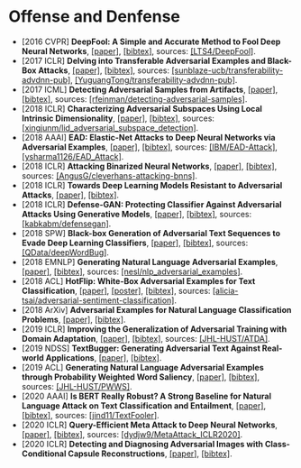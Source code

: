# Offense and Denfense

- [2016 CVPR] **DeepFool: A Simple and Accurate Method to Fool Deep Neural Networks**, [[paper]](https://www.cv-foundation.org/openaccess/content_cvpr_2016/papers/Moosavi-Dezfooli_DeepFool_A_Simple_CVPR_2016_paper.pdf), [[bibtex]](/Bibtex/DeepFool%20-%20a%20simple%20and%20accurate%20method%20to%20fool%20deep%20neural%20networks.bib), sources: [[LTS4/DeepFool]](https://github.com/lts4/deepfool).
- [2017 ICLR] **Delving into Transferable Adversarial Examples and Black-Box Attacks**, [[paper]](https://openreview.net/pdf?id=Sys6GJqxl), [[bibtex]](/Bibtex/Delving%20into%20Transferable%20Adversarial%20Examples%20and%20Black-Box%20Attacks.bib), sources: [[sunblaze-ucb/transferability-advdnn-pub]](https://github.com/sunblaze-ucb/transferability-advdnn-pub), [[YuguangTong/transferability-advdnn-pub]](https://github.com/YuguangTong/transferability-advdnn-pub).
- [2017 ICML] **Detecting Adversarial Samples from Artifacts**, [[paper]](https://arxiv.org/pdf/1703.00410.pdf), [[bibtex]](/Bibtex/Detecting%20Adversarial%20Samples%20from%20Artifacts.bib), sources: [[rfeinman/detecting-adversarial-samples]](https://github.com/rfeinman/detecting-adversarial-samples).
- [2018 ICLR] **Characterizing Adversarial Subspaces Using Local Intrinsic Dimensionality**, [[paper]](https://openreview.net/pdf?id=B1gJ1L2aW), [[bibtex]](/Bibtex/Characterizing%20Adversarial%20Subspaces%20Using%20Local%20Intrinsic%20Dimensionality.bib), sources: [[xingjunm/lid_adversarial_subspace_detection]](https://github.com/xingjunm/lid_adversarial_subspace_detection).
- [2018 AAAI] **EAD: Elastic-Net Attacks to Deep Neural Networks via Adversarial Examples**, [[paper]](https://arxiv.org/pdf/1709.04114.pdf), [[bibtex]](/Bibtex/Elastic-Net%20Attacks%20to%20Deep%20Neural%20Networks%20via%20Adversarial%20Examples.bib), sources: [[IBM/EAD-Attack]](https://github.com/IBM/EAD-Attack), [[ysharma1126/EAD_Attack]](https://github.com/ysharma1126/EAD_Attack).
- [2018 ICLR] **Attacking Binarized Neural Networks**, [[paper]](https://openreview.net/pdf?id=HkTEFfZRb), [[bibtex]](/Bibtex/Attacking%20Binarized%20Neural%20Networks.bib), sources: [[AngusG/cleverhans-attacking-bnns]](https://github.com/AngusG/cleverhans-attacking-bnns).
- [2018 ICLR] **Towards Deep Learning Models Resistant to Adversarial Attacks**, [[paper]](https://openreview.net/pdf?id=rJzIBfZAb), [[bibtex]](/Bibtex/Towards%20Deep%20Learning%20Models%20Resistant%20to%20Adversarial%20Attacks.bib).
- [2018 ICLR] **Defense-GAN: Protecting Classifier Against Adversarial Attacks Using Generative Models**, [[paper]](https://openreview.net/pdf?id=BkJ3ibb0-), [[bibtex]](/Bibtex/Defense-GAN%20-%20Protecting%20Classifier%20Against%20Adversarial%20Attacks%20Using%20Generative%20Models.bib), sources: [[kabkabm/defensegan]](https://github.com/kabkabm/defensegan).
- [2018 SPW] **Black-box Generation of Adversarial Text Sequences to Evade Deep Learning Classifiers**, [[paper]](https://arxiv.org/pdf/1801.04354.pdf), [[bibtex]](/Bibtex/Black-box%20Generation%20of%20Adversarial%20Text%20Sequences%20to%20Evade%20Deep%20Learning%20Classifiers.bib), sources: [[QData/deepWordBug]](https://github.com/QData/deepWordBug).
- [2018 EMNLP] **Generating Natural Language Adversarial Examples**, [[paper]](http://aclweb.org/anthology/D18-1316), [[bibtex]](/Bibtex/Generating%20Natural%20Language%20Adversarial%20Examples.bib), sources: [[nesl/nlp_adversarial_examples]](https://github.com/nesl/nlp_adversarial_examples).
- [2018 ACL] **HotFlip: White-Box Adversarial Examples for Text Classification**, [[paper]](http://aclweb.org/anthology/P18-2006), [[poster]](http://anthology.aclweb.org/attachments/P/P18/P18-2006.Poster.pdf), [[bibtex]](/Bibtex/HotFlip%20-%20White-Box%20Adversarial%20Examples%20for%20Text%20Classification.bib), sources: [[alicia-tsai/adversarial-sentiment-classification]](https://github.com/alicia-tsai/adversarial-sentiment-classification).
- [2018 ArXiv] **Adversarial Examples for Natural Language Classification Problems**, [[paper]](https://openreview.net/pdf?id=r1QZ3zbAZ), [[bibtex]](/Bibtex/Adversarial%20Examples%20for%20Natural%20Language%20Classification%20Problems.bib).
- [2019 ICLR] **Improving the Generalization of Adversarial Training with Domain Adaptation**, [[paper]](https://openreview.net/pdf?id=SyfIfnC5Ym), [[bibtex]](/Bibtex/Improving%20the%20Generalization%20of%20Adversarial%20Training%20with%20Domain%20Adaptation.bib), sources: [[JHL-HUST/ATDA]](https://github.com/JHL-HUST/ATDA).
- [2019 NDSS] **TextBugger: Generating Adversarial Text Against Real-world Applications**, [[paper]](https://arxiv.org/pdf/1812.05271.pdf), [[bibtex]](/Bibtex/TextBugger%20-%20Generating%20Adversarial%20Text%20Against%20Real-world%20Applications.bib).
- [2019 ACL] **Generating Natural Language Adversarial Examples through Probability Weighted Word Saliency**, [[paper]](https://www.aclweb.org/anthology/P19-1103.pdf), [[bibtex]](/Bibtex/Generating%20Natural%20Language%20Adversarial%20Examples%20through%20Probability%20Weighted%20Word%20Saliency.bib), sources: [[JHL-HUST/PWWS]](https://github.com/JHL-HUST/PWWS).
- [2020 AAAI] **Is BERT Really Robust? A Strong Baseline for Natural Language Attack on Text Classification and Entailment**, [[paper]](https://arxiv.org/pdf/1907.11932.pdf), [[bibtex]](/Bibtex/Is%20BERT%20Really%20Robust%20A%20Strong%20Baseline%20for%20Natural%20Language%20Attack%20on%20Text%20Classification%20and%20Entailment.bib), sources: [[jind11/TextFooler]](https://github.com/jind11/TextFooler).
- [2020 ICLR] **Query-Efficient Meta Attack to Deep Neural Networks**, [[paper]](https://openreview.net/pdf?id=Skxd6gSYDS), [[bibtex]](/Bibtex/Query-Efficient%20Meta%20Attack%20to%20Deep%20Neural%20Networks.bib), sources: [[dydjw9/MetaAttack_ICLR2020]](https://github.com/dydjw9/MetaAttack_ICLR2020/).
- [2020 ICLR] **Detecting and Diagnosing Adversarial Images with Class-Conditional Capsule Reconstructions**, [[paper]](https://openreview.net/pdf?id=Skgy464Kvr), [[bibtex]](/Bibtex/Detecting%20and%20Diagnosing%20Adversarial%20Images%20with%20Class-Conditional%20Capsule%20Reconstructions.bib).
